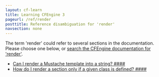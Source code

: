 ```yaml
---
layout: cf-learn
title: Learning CFEngine 3
pageurl: /ref/render
posttitle: Reference disambiguation for 'render'
navsection: none
---
```


The term 'render' could refer to several sections in the documentation. Please choose one below, or
[search the CFEngine documentation for 'render'](http://cfengine.com/docs/latest/search.html?q=render).

- [Can I render a Mustache template into a string? \#\#\#\#](http://cfengine.com/docs/latest/guide-faq.html#can-i-render-a-mustache-template-into-a-string?-####)
- [How do I render a section only if a given class is defined? \#\#\#\#](http://cfengine.com/docs/latest/guide-faq.html#how-do-i-render-a-section-only-if-a-given-class-is-defined?-####)
